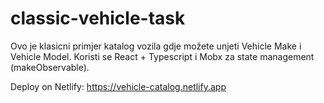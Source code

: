 # classic-vehicle-task

Ovo je klasicni primjer katalog vozila gdje možete unjeti Vehicle Make i Vehicle Model.
Koristi se React + Typescript i Mobx za state management (makeObservable).

Deploy on Netlify: https://vehicle-catalog.netlify.app
